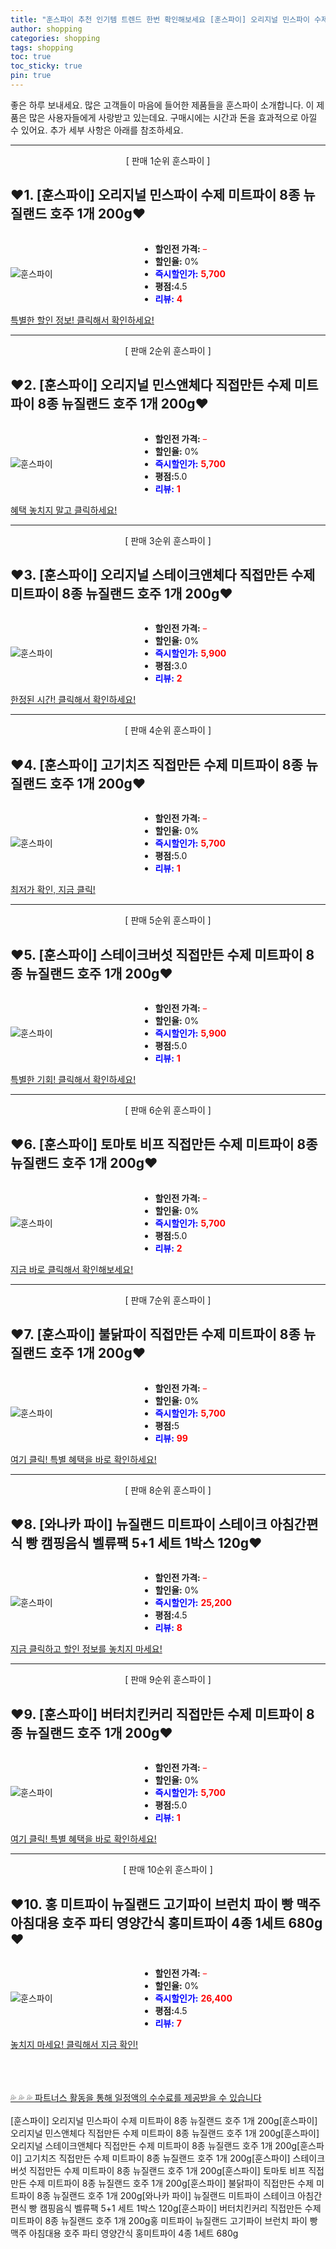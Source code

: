 ```yaml
---
title: "훈스파이 추천 인기템 트렌드 한번 확인해보세요 [훈스파이] 오리지널 민스파이 수제 미트파이"
author: shopping
categories: shopping
tags: shopping
toc: true
toc_sticky: true
pin: true
---
```

좋은 하루 보내세요. 많은 고객들이 마음에 들어한 제품들을 훈스파이 소개합니다. 이 제품은 많은 사용자들에게 사랑받고 있는데요. 구매시에는 시간과 돈을 효과적으로 아낄 수 있어요. 추가 세부 사항은 아래를 참조하세요.

---
<p class="toplist" style="margin: 0 auto; display: block; width: fit-content;">[ 판매 1순위 훈스파이 ]</p>

<h2><strong>❤️1. [훈스파이] 오리지널 민스파이 수제 미트파이 8종 뉴질랜드 호주 1개 200g❤️</strong></h2>

<div style="display: flex; align-items: center;">
    <div style="flex: 0.4;">
        <img src="https://thumbnail10.coupangcdn.com/thumbnails/remote/230x230ex/image/vendor_inventory/08e0/ed6122e88635e45ebd289a429a13205bda1d6813d59c3a532dfebec9e5e6.JPG" alt="훈스파이" style="max-width: 100%;">
    </div>
    <div style="flex: 0.6; margin-left: 10px;">
        <ul>
            <li><strong>할인전 가격:</strong> <del style="color: red;">-</del></li>
            <li><strong>할인율:</strong> 0%</li>
            <li><span style='color:blue'><strong>즉시할인가:</strong></span> <span style='color:red'><strong>5,700</strong></span></li>
            <li><strong>평점:</strong>4.5</li>
            <li><span style='color:blue'><strong>리뷰:</strong></span> <span style='color:red'><strong>4</strong></span></li>
        </ul>
    </div>
</div>
<div class="center">
    <a href="https://selin100587.github.io?lptag=AF9450613&subid=githubio&pageKey=7741977024&traceid=V0-153&itemId=20831624715&vendorItemId=87899745794" class="myButton">
        특별한 할인 정보! 클릭해서 확인하세요!
    </a>
</div>


---
<p class="toplist" style="margin: 0 auto; display: block; width: fit-content;">[ 판매 2순위 훈스파이 ]</p>

<h2><strong>❤️2. [훈스파이] 오리지널 민스앤체다 직접만든 수제 미트파이 8종 뉴질랜드 호주 1개 200g❤️</strong></h2>

<div style="display: flex; align-items: center;">
    <div style="flex: 0.4;">
        <img src="https://thumbnail9.coupangcdn.com/thumbnails/remote/230x230ex/image/vendor_inventory/8096/1742922686f5a5d16ad774ced0c725a29e3256cdcdf95d29e445df6744f9.JPG" alt="훈스파이" style="max-width: 100%;">
    </div>
    <div style="flex: 0.6; margin-left: 10px;">
        <ul>
            <li><strong>할인전 가격:</strong> <del style="color: red;">-</del></li>
            <li><strong>할인율:</strong> 0%</li>
            <li><span style='color:blue'><strong>즉시할인가:</strong></span> <span style='color:red'><strong>5,700</strong></span></li>
            <li><strong>평점:</strong>5.0</li>
            <li><span style='color:blue'><strong>리뷰:</strong></span> <span style='color:red'><strong>1</strong></span></li>
        </ul>
    </div>
</div>
<div class="center">
    <a href="https://selin100587.github.io?lptag=AF9450613&subid=githubio&pageKey=7741976995&traceid=V0-153&itemId=20831624623&vendorItemId=87899745769" class="myButton">
        혜택 놓치지 말고 클릭하세요!
    </a>
</div>


---
<p class="toplist" style="margin: 0 auto; display: block; width: fit-content;">[ 판매 3순위 훈스파이 ]</p>

<h2><strong>❤️3. [훈스파이] 오리지널 스테이크앤체다 직접만든 수제 미트파이 8종 뉴질랜드 호주 1개 200g❤️</strong></h2>

<div style="display: flex; align-items: center;">
    <div style="flex: 0.4;">
        <img src="https://thumbnail9.coupangcdn.com/thumbnails/remote/230x230ex/image/vendor_inventory/1f26/a8da7311ba450f6b9d5a5e4e01f6de87eb72e88a339a62e0f67cac199e43.JPG" alt="훈스파이" style="max-width: 100%;">
    </div>
    <div style="flex: 0.6; margin-left: 10px;">
        <ul>
            <li><strong>할인전 가격:</strong> <del style="color: red;">-</del></li>
            <li><strong>할인율:</strong> 0%</li>
            <li><span style='color:blue'><strong>즉시할인가:</strong></span> <span style='color:red'><strong>5,900</strong></span></li>
            <li><strong>평점:</strong>3.0</li>
            <li><span style='color:blue'><strong>리뷰:</strong></span> <span style='color:red'><strong>2</strong></span></li>
        </ul>
    </div>
</div>
<div class="center">
    <a href="https://selin100587.github.io?lptag=AF9450613&subid=githubio&pageKey=7741976976&traceid=V0-153&itemId=20831624574&vendorItemId=87899745738" class="myButton">
        한정된 시간! 클릭해서 확인하세요!
    </a>
</div>


---
<p class="toplist" style="margin: 0 auto; display: block; width: fit-content;">[ 판매 4순위 훈스파이 ]</p>

<h2><strong>❤️4. [훈스파이] 고기치즈 직접만든 수제 미트파이 8종 뉴질랜드 호주 1개 200g❤️</strong></h2>

<div style="display: flex; align-items: center;">
    <div style="flex: 0.4;">
        <img src="https://thumbnail7.coupangcdn.com/thumbnails/remote/230x230ex/image/vendor_inventory/5472/23d2ea9b46e7ab1525d3b75374ab881334ea0b88a0e52f5204994444c013.JPG" alt="훈스파이" style="max-width: 100%;">
    </div>
    <div style="flex: 0.6; margin-left: 10px;">
        <ul>
            <li><strong>할인전 가격:</strong> <del style="color: red;">-</del></li>
            <li><strong>할인율:</strong> 0%</li>
            <li><span style='color:blue'><strong>즉시할인가:</strong></span> <span style='color:red'><strong>5,700</strong></span></li>
            <li><strong>평점:</strong>5.0</li>
            <li><span style='color:blue'><strong>리뷰:</strong></span> <span style='color:red'><strong>1</strong></span></li>
        </ul>
    </div>
</div>
<div class="center">
    <a href="https://selin100587.github.io?lptag=AF9450613&subid=githubio&pageKey=7741976999&traceid=V0-153&itemId=20831624629&vendorItemId=87899745687" class="myButton">
        최저가 확인, 지금 클릭!
    </a>
</div>


---
<p class="toplist" style="margin: 0 auto; display: block; width: fit-content;">[ 판매 5순위 훈스파이 ]</p>

<h2><strong>❤️5. [훈스파이] 스테이크버섯 직접만든 수제 미트파이 8종 뉴질랜드 호주 1개 200g❤️</strong></h2>

<div style="display: flex; align-items: center;">
    <div style="flex: 0.4;">
        <img src="https://thumbnail9.coupangcdn.com/thumbnails/remote/230x230ex/image/vendor_inventory/0cb0/ab69a4f0f292a941a413ab884ab476fb0ae1711db3fabb0f55bb2051225e.JPG" alt="훈스파이" style="max-width: 100%;">
    </div>
    <div style="flex: 0.6; margin-left: 10px;">
        <ul>
            <li><strong>할인전 가격:</strong> <del style="color: red;">-</del></li>
            <li><strong>할인율:</strong> 0%</li>
            <li><span style='color:blue'><strong>즉시할인가:</strong></span> <span style='color:red'><strong>5,900</strong></span></li>
            <li><strong>평점:</strong>5.0</li>
            <li><span style='color:blue'><strong>리뷰:</strong></span> <span style='color:red'><strong>1</strong></span></li>
        </ul>
    </div>
</div>
<div class="center">
    <a href="https://selin100587.github.io?lptag=AF9450613&subid=githubio&pageKey=7741976942&traceid=V0-153&itemId=20831624485&vendorItemId=87899745643" class="myButton">
        특별한 기회! 클릭해서 확인하세요!
    </a>
</div>


---
<p class="toplist" style="margin: 0 auto; display: block; width: fit-content;">[ 판매 6순위 훈스파이 ]</p>

<h2><strong>❤️6. [훈스파이] 토마토 비프 직접만든 수제 미트파이 8종 뉴질랜드 호주 1개 200g❤️</strong></h2>

<div style="display: flex; align-items: center;">
    <div style="flex: 0.4;">
        <img src="https://thumbnail9.coupangcdn.com/thumbnails/remote/230x230ex/image/vendor_inventory/f4d8/53f6afe3c161038521e5caa0896a78b3e6fbf0894e4f4f4300701e0214c3.JPG" alt="훈스파이" style="max-width: 100%;">
    </div>
    <div style="flex: 0.6; margin-left: 10px;">
        <ul>
            <li><strong>할인전 가격:</strong> <del style="color: red;">-</del></li>
            <li><strong>할인율:</strong> 0%</li>
            <li><span style='color:blue'><strong>즉시할인가:</strong></span> <span style='color:red'><strong>5,700</strong></span></li>
            <li><strong>평점:</strong>5.0</li>
            <li><span style='color:blue'><strong>리뷰:</strong></span> <span style='color:red'><strong>2</strong></span></li>
        </ul>
    </div>
</div>
<div class="center">
    <a href="https://selin100587.github.io?lptag=AF9450613&subid=githubio&pageKey=7741977085&traceid=V0-153&itemId=20831625015&vendorItemId=87899745597" class="myButton">
        지금 바로 클릭해서 확인해보세요!
    </a>
</div>


---
<p class="toplist" style="margin: 0 auto; display: block; width: fit-content;">[ 판매 7순위 훈스파이 ]</p>

<h2><strong>❤️7. [훈스파이] 불닭파이 직접만든 수제 미트파이 8종 뉴질랜드 호주 1개 200g❤️</strong></h2>

<div style="display: flex; align-items: center;">
    <div style="flex: 0.4;">
        <img src="https://thumbnail9.coupangcdn.com/thumbnails/remote/230x230ex/image/vendor_inventory/0648/f38be3b8c3612602ae38dad7b51b69658371938c4c7b24ac436653194c67.JPG" alt="훈스파이" style="max-width: 100%;">
    </div>
    <div style="flex: 0.6; margin-left: 10px;">
        <ul>
            <li><strong>할인전 가격:</strong> <del style="color: red;">-</del></li>
            <li><strong>할인율:</strong> 0%</li>
            <li><span style='color:blue'><strong>즉시할인가:</strong></span> <span style='color:red'><strong>5,700</strong></span></li>
            <li><strong>평점:</strong>5</li>
            <li><span style='color:blue'><strong>리뷰:</strong></span> <span style='color:red'><strong>99</strong></span></li>
        </ul>
    </div>
</div>
<div class="center">
    <a href="https://selin100587.github.io?lptag=AF9450613&subid=githubio&pageKey=7741977010&traceid=V0-153&itemId=20831624662&vendorItemId=87899745618" class="myButton">
        여기 클릭! 특별 혜택을 바로 확인하세요!
    </a>
</div>


---
<p class="toplist" style="margin: 0 auto; display: block; width: fit-content;">[ 판매 8순위 훈스파이 ]</p>

<h2><strong>❤️8. [와나카 파이] 뉴질랜드 미트파이 스테이크 아침간편식 빵 캠핑음식 벨류팩 5+1 세트 1박스 120g❤️</strong></h2>

<div style="display: flex; align-items: center;">
    <div style="flex: 0.4;">
        <img src="https://thumbnail8.coupangcdn.com/thumbnails/remote/230x230ex/image/vendor_inventory/6080/9ee62b01837ecf45a828f1d190ab3337680847185b4e28fd6beee3857490.png" alt="훈스파이" style="max-width: 100%;">
    </div>
    <div style="flex: 0.6; margin-left: 10px;">
        <ul>
            <li><strong>할인전 가격:</strong> <del style="color: red;">-</del></li>
            <li><strong>할인율:</strong> 0%</li>
            <li><span style='color:blue'><strong>즉시할인가:</strong></span> <span style='color:red'><strong>25,200</strong></span></li>
            <li><strong>평점:</strong>4.5</li>
            <li><span style='color:blue'><strong>리뷰:</strong></span> <span style='color:red'><strong>8</strong></span></li>
        </ul>
    </div>
</div>
<div class="center">
    <a href="https://selin100587.github.io?lptag=AF9450613&subid=githubio&pageKey=7927809348&traceid=V0-153&itemId=21798514925&vendorItemId=88847119364" class="myButton">
        지금 클릭하고 할인 정보를 놓치지 마세요!
    </a>
</div>


---
<p class="toplist" style="margin: 0 auto; display: block; width: fit-content;">[ 판매 9순위 훈스파이 ]</p>

<h2><strong>❤️9. [훈스파이] 버터치킨커리 직접만든 수제 미트파이 8종 뉴질랜드 호주 1개 200g❤️</strong></h2>

<div style="display: flex; align-items: center;">
    <div style="flex: 0.4;">
        <img src="https://thumbnail8.coupangcdn.com/thumbnails/remote/230x230ex/image/vendor_inventory/833e/f9df66929423cf188051a555df9f0d0be4bb187e08f44b188b10a541f86d.jpg" alt="훈스파이" style="max-width: 100%;">
    </div>
    <div style="flex: 0.6; margin-left: 10px;">
        <ul>
            <li><strong>할인전 가격:</strong> <del style="color: red;">-</del></li>
            <li><strong>할인율:</strong> 0%</li>
            <li><span style='color:blue'><strong>즉시할인가:</strong></span> <span style='color:red'><strong>5,700</strong></span></li>
            <li><strong>평점:</strong>5.0</li>
            <li><span style='color:blue'><strong>리뷰:</strong></span> <span style='color:red'><strong>1</strong></span></li>
        </ul>
    </div>
</div>
<div class="center">
    <a href="https://selin100587.github.io?lptag=AF9450613&subid=githubio&pageKey=7741976961&traceid=V0-153&itemId=20831624539&vendorItemId=87899745698" class="myButton">
        여기 클릭! 특별 혜택을 바로 확인하세요!
    </a>
</div>


---
<p class="toplist" style="margin: 0 auto; display: block; width: fit-content;">[ 판매 10순위 훈스파이 ]</p>

<h2><strong>❤️10. 홍 미트파이 뉴질랜드 고기파이 브런치 파이 빵 맥주 아침대용 호주 파티 영양간식 홍미트파이 4종 1세트 680g❤️</strong></h2>

<div style="display: flex; align-items: center;">
    <div style="flex: 0.4;">
        <img src="https://thumbnail9.coupangcdn.com/thumbnails/remote/230x230ex/image/vendor_inventory/30a7/d179c941027f75bf6b6684ef02bdda18e8b81c5ce9b390caf08c4d3c0003.jpg" alt="훈스파이" style="max-width: 100%;">
    </div>
    <div style="flex: 0.6; margin-left: 10px;">
        <ul>
            <li><strong>할인전 가격:</strong> <del style="color: red;">-</del></li>
            <li><strong>할인율:</strong> 0%</li>
            <li><span style='color:blue'><strong>즉시할인가:</strong></span> <span style='color:red'><strong>26,400</strong></span></li>
            <li><strong>평점:</strong>4.5</li>
            <li><span style='color:blue'><strong>리뷰:</strong></span> <span style='color:red'><strong>7</strong></span></li>
        </ul>
    </div>
</div>
<div class="center">
    <a href="https://selin100587.github.io?lptag=AF9450613&subid=githubio&pageKey=7792856665&traceid=V0-153&itemId=21087125728&vendorItemId=88701565418" class="myButton">
        놓치지 마세요! 클릭해서 지금 확인!
    </a>
</div>

<br><br><br>[💦 💦 💦 파트너스 활동을 통해 일정액의 수수료를 제공받을 수 있습니다](https://link.coupang.com/a/bcpT2c)<br><br>[훈스파이] 오리지널 민스파이 수제 미트파이 8종 뉴질랜드 호주 1개 200g[훈스파이] 오리지널 민스앤체다 직접만든 수제 미트파이 8종 뉴질랜드 호주 1개 200g[훈스파이] 오리지널 스테이크앤체다 직접만든 수제 미트파이 8종 뉴질랜드 호주 1개 200g[훈스파이] 고기치즈 직접만든 수제 미트파이 8종 뉴질랜드 호주 1개 200g[훈스파이] 스테이크버섯 직접만든 수제 미트파이 8종 뉴질랜드 호주 1개 200g[훈스파이] 토마토 비프 직접만든 수제 미트파이 8종 뉴질랜드 호주 1개 200g[훈스파이] 불닭파이 직접만든 수제 미트파이 8종 뉴질랜드 호주 1개 200g[와나카 파이] 뉴질랜드 미트파이 스테이크 아침간편식 빵 캠핑음식 벨류팩 5+1 세트 1박스 120g[훈스파이] 버터치킨커리 직접만든 수제 미트파이 8종 뉴질랜드 호주 1개 200g홍 미트파이 뉴질랜드 고기파이 브런치 파이 빵 맥주 아침대용 호주 파티 영양간식 홍미트파이 4종 1세트 680g
